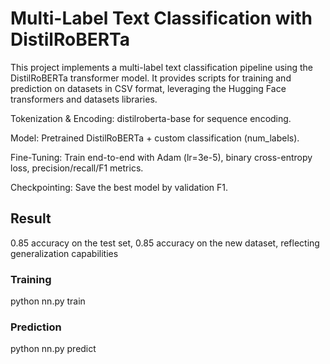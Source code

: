 # Multi-Label Text Classification with DistilRoBERTa

This project implements a multi-label text classification pipeline using the DistilRoBERTa transformer model. It provides scripts for training and prediction on datasets in CSV format, leveraging the Hugging Face transformers and datasets libraries.

Tokenization & Encoding: distilroberta-base for sequence encoding.

Model: Pretrained DistilRoBERTa + custom classification (num_labels).

Fine-Tuning: Train end-to-end with Adam (lr=3e-5), binary cross-entropy loss, precision/recall/F1 metrics.

Checkpointing: Save the best model by validation F1.

## Result
0.85 accuracy on the test set, 0.85 accuracy on the new dataset, reflecting generalization capabilities


### Training
python nn.py train

### Prediction
python nn.py predict

